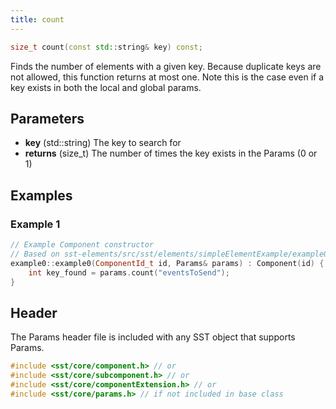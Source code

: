 ```yaml
---
title: count
---
```

```cpp
size_t count(const std::string& key) const;
```

Finds the number of elements with a given key. Because duplicate keys are not allowed, this function returns at most one. Note this is the case even if a key exists in both the local and global params.

## Parameters
* **key** (std::string) The key to search for
* **returns** (size_t) The number of times the key exists in the Params (0 or 1)


## Examples

### Example 1
```cpp
// Example Component constructor
// Based on sst-elements/src/sst/elements/simpleElementExample/example0.cc
example0::example0(ComponentId_t id, Params& params) : Component(id) {
    int key_found = params.count("eventsToSend");
}
```

## Header
The Params header file is included with any SST object that supports Params.
```cpp
#include <sst/core/component.h> // or
#include <sst/core/subcomponent.h> // or
#include <sst/core/componentExtension.h> // or
#include <sst/core/params.h> // if not included in base class
```